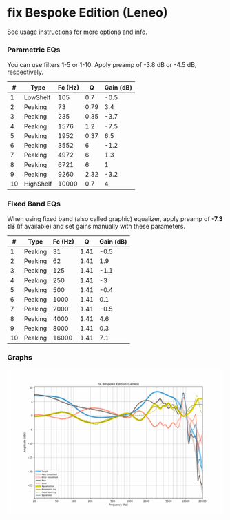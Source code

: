# fix Bespoke Edition (Leneo)
See [usage instructions](https://github.com/jaakkopasanen/AutoEq#usage) for more options and info.

### Parametric EQs
You can use filters 1-5 or 1-10. Apply preamp of -3.8 dB or -4.5 dB, respectively.

|   # | Type      |   Fc (Hz) |    Q |   Gain (dB) |
|-----|-----------|-----------|------|-------------|
|   1 | LowShelf  |       105 | 0.7  |        -0.5 |
|   2 | Peaking   |        73 | 0.79 |         3.4 |
|   3 | Peaking   |       235 | 0.35 |        -3.7 |
|   4 | Peaking   |      1576 | 1.2  |        -7.5 |
|   5 | Peaking   |      1952 | 0.37 |         6.5 |
|   6 | Peaking   |      3552 | 6    |        -1.2 |
|   7 | Peaking   |      4972 | 6    |         1.3 |
|   8 | Peaking   |      6721 | 6    |         1   |
|   9 | Peaking   |      9260 | 2.32 |        -3.2 |
|  10 | HighShelf |     10000 | 0.7  |         4   |

### Fixed Band EQs
When using fixed band (also called graphic) equalizer, apply preamp of **-7.3 dB** (if available) and set gains manually with these parameters.

|   # | Type    |   Fc (Hz) |    Q |   Gain (dB) |
|-----|---------|-----------|------|-------------|
|   1 | Peaking |        31 | 1.41 |        -0.5 |
|   2 | Peaking |        62 | 1.41 |         1.9 |
|   3 | Peaking |       125 | 1.41 |        -1.1 |
|   4 | Peaking |       250 | 1.41 |        -3   |
|   5 | Peaking |       500 | 1.41 |        -0.4 |
|   6 | Peaking |      1000 | 1.41 |         0.1 |
|   7 | Peaking |      2000 | 1.41 |        -0.5 |
|   8 | Peaking |      4000 | 1.41 |         4.6 |
|   9 | Peaking |      8000 | 1.41 |         0.3 |
|  10 | Peaking |     16000 | 1.41 |         7.1 |

### Graphs
![](./fix%20Bespoke%20Edition%20(Leneo).png)
